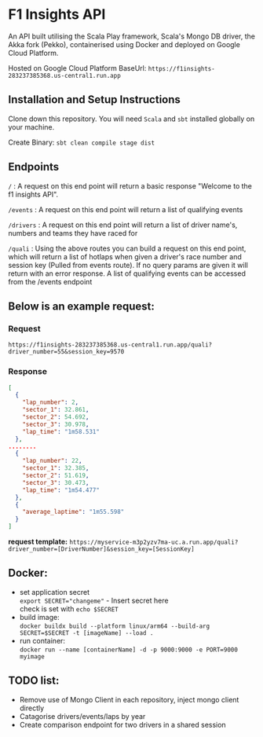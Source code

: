 # F1 Insights API 

An API built utilising the Scala Play framework, Scala's Mongo DB driver, the Akka fork (Pekko), containerised using Docker and deployed on Google Cloud Platform. 

Hosted on Google Cloud Platform BaseUrl: ```https://f1insights-283237385368.us-central1.run.app```

## Installation and Setup Instructions

Clone down this repository. You will need `Scala` and `sbt` installed globally on your machine.  

Create Binary: ```sbt clean compile stage dist``` 

## Endpoints

```/``` : A request on this end point will return a basic response "Welcome to the f1 insights API". <br>

```/events``` : A request on this end point will return a list of qualifying events <br>

```/drivers``` : A request on this end point will return a list of driver name's, numbers and teams they have raced for <br>

```/quali``` : Using the above routes you can build a request on this end point, which will return a list of hotlaps 
when given a driver's race number and session key (Pulled from events route). 
If no query params are given it will return with an error response. A list of qualifying events can be accessed from 
the /events endpoint <br>

## Below is an example request: 
### Request 
`https://f1insights-283237385368.us-central1.run.app/quali?driver_number=55&session_key=9570`

### Response

```JSON
[
  {
    "lap_number": 2,
    "sector_1": 32.861,
    "sector_2": 54.692,
    "sector_3": 30.978,
    "lap_time": "1m58.531"
  },
........
  {
    "lap_number": 22,
    "sector_1": 32.385,
    "sector_2": 51.619,
    "sector_3": 30.473,
    "lap_time": "1m54.477"
  },
  {
    "average_laptime": "1m55.598"
  }
]
```
**request template:** `https://myservice-m3p2yzv7ma-uc.a.run.app/quali?driver_number=[DriverNumber]&session_key=[SessionKey]`

## Docker: 
- set application secret <br>
  ```export SECRET="changeme"``` - Insert secret here <br> check is set with ```echo $SECRET```
- build image: <br>
```docker buildx build --platform linux/arm64 --build-arg SECRET=$SECRET -t [imageName] --load .```
- run container: <br>
```docker run --name [containerName] -d -p 9000:9000 -e PORT=9000 myimage```


## TODO list:
- Remove use of Mongo Client in each repository, inject mongo client directly
- Catagorise drivers/events/laps by year
- Create comparison endpoint for two drivers in a shared session
